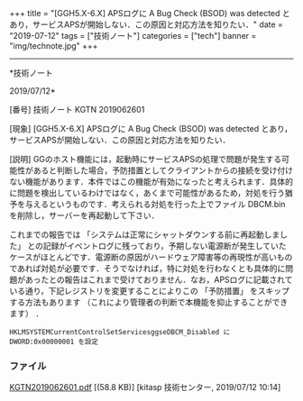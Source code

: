 ﻿+++
title = "[GGH5.X-6.X] APSログに A Bug Check (BSOD) was detected とあり，サービスAPSが開始しない．この原因と対応方法を知りたい．"
date = "2019-07-12"
tags = ["技術ノート"]
categories = ["tech"]
banner = "img/technote.jpg"
+++

-----------------------------------------------------------------------------------------------------------------------------

*技術ノート

2019/07/12*


[番号]
技術ノート KGTN 2019062601

[現象]
[GGH5.X-6.X] APSログに A Bug Check (BSOD) was detected
とあり，サービスAPSが開始しない．この原因と対応方法を知りたい．

[説明]
GGのホスト機能には，起動時にサービスAPSの処理で問題が発生する可能性があると判断した場合，予防措置としてクライアントからの接続を受け付けない機能があります．本件ではこの機能が有効になったと考えられます．具体的に問題を検出しているわけではなく，あくまで可能性があるため，対処を行う猶予を与えるというものです．考えられる対処を行った上でファイル
DBCM.bin を削除し，サーバーを再起動して下さい．

これまでの報告では
「システムは正常にシャットダウンする前に再起動しました」
との記録がイベントログに残っており，予期しない電源断が発生していたケースがほとんどです．電源断の原因がハードウェア障害等の再現性が高いものであれば対処が必要です．そうでなければ，特に対処を行わなくとも具体的に問題があったとの報告はこれまで受けておりません．なお，APSログに記載されている通り，下記レジストリを変更することによりこの
「予防措置」 をスキップする方法もあります
（これにより管理者の判断で本機能を抑止することができます） ．

    HKLMSYSTEMCurrentControlSetServicesggseDBCM_Disabled に DWORD:0x00000001 を設定


### ファイル

 
 


[KGTN2019062601.pdf](http://techreport.kitasp.net/attachments/download/4318/KGTN2019062601.pdf)
 [(58.8 KB)] [kitasp 技術センター, 2019/07/12
10:14]


 


 

